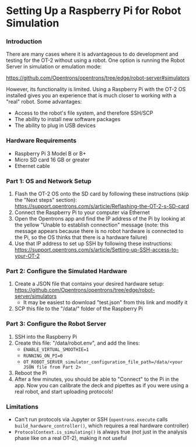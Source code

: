 # Setting Up a Raspberry Pi for Robot Simulation

### Introduction
There are many cases where it is advantageous to do development and testing for the OT-2 without using a robot. One option is running the Robot Server in simulation or emulation mode:

https://github.com/Opentrons/opentrons/tree/edge/robot-server#simulators

However, its functionality is limited. Using a Raspberry Pi with the OT-2 OS installed gives you an experience that is much closer to working with a "real" robot. Some advantages:
* Access to the robot's file system, and therefore SSH/SCP
* The ability to install new software packages
* The ability to plug in USB devices

### Hardware Requirements
* Raspberry Pi 3 Model B or B+
* Micro SD card 16 GB or greater
* Ethernet cable

### Part 1: OS and Network Setup
1. Flash the OT-2 OS onto the SD card by following these instructions (skip the "Next steps" section): https://support.opentrons.com/s/article/Reflashing-the-OT-2-s-SD-card
2. Connect the Raspberry Pi to your computer via Ethernet
3. Open the Opentrons app and find the IP address of the Pi by looking at the yellow "Unable to establish connection" message (note: this message appears because there is no robot hardware is connected to the Pi, so the OS thinks that there is a hardware failure)
4. Use that IP address to set up SSH by following these instructions: https://support.opentrons.com/s/article/Setting-up-SSH-access-to-your-OT-2

### Part 2: Configure the Simulated Hardware
1. Create a JSON file that contains your desired hardware setup: https://github.com/Opentrons/opentrons/tree/edge/robot-server/simulators
   - It may be easiest to download "test.json" from this link and modify it
2. SCP this file to the "/data/" folder of the Raspberry Pi

### Part 3: Configure the Robot Server
1. SSH into the Raspberry Pi
2. Create this file: "/data/robot.env", and add the lines:
   - `ENABLE_VIRTUAL_SMOOTHIE=1`
   - `RUNNING_ON_PI=0`
   - `OT_ROBOT_SERVER_simulator_configuration_file_path=/data/<your JSON file from Part 2>`
3. Reboot the Pi
4. After a few minutes, you should be able to "Connect" to the Pi in the app. Now you can calibrate the deck and pipettes as if you were using a real robot, and start uploading protocols!

### Limitations
* Can't run protocols via Jupyter or SSH (`opentrons.execute` calls `build_hardware_controller()`, which requires a real hardware controller)
* `ProtocolContext.is_simulating()` is always true (not just in the analysis phase like on a real OT-2), making it not useful
